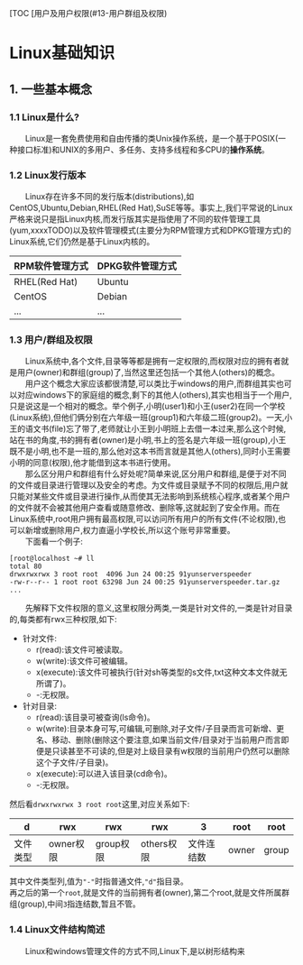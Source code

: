 [TOC
[用户及用户权限(#13-用户群组及权限)
# Linux基础知识
## 1. 一些基本概念
### 1.1 Linux是什么?
&emsp;&emsp;Linux是一套免费使用和自由传播的类Unix操作系统，是一个基于POSIX(一种接口标准)和UNIX的多用户、多任务、支持多线程和多CPU的**操作系统**。  

### 1.2 Linux发行版本
&emsp;&emsp;Linux存在许多不同的发行版本(distributions),如CentOS,Ubuntu,Debian,RHEL(Red Hat),SuSE等等。事实上,我们平常说的Linux严格来说只是指Linux内核,而发行版其实是指使用了不同的软件管理工具(yum,xxxxTODO)以及软件管理模式(主要分为RPM管理方式和DPKG管理方式)的Linux系统,它们仍然是基于Linux内核的。

RPM软件管理方式 | DPKG软件管理方式
---|---
RHEL(Red Hat) | Ubuntu
CentOS | Debian
... | ...

### 1.3 用户/群组及权限
&emsp;&emsp;Linux系统中,各个文件,目录等等都是拥有一定权限的,而权限对应的拥有者就是用户(owner)和群组(group)了,当然这里还包括一个其他人(others)的概念。  
&emsp;&emsp;用户这个概念大家应该都很清楚,可以类比于windows的用户,而群组其实也可以对应windows下的家庭组的概念,剩下的其他人(others),其实也相当于一个用户,只是说这是一个相对的概念。举个例子,小明(user1)和小王(user2)在同一个学校(Linux系统),但他们俩分别在六年级一班(group1)和六年级二班(group2)。一天,小王的语文书(file)忘了带了,老师就让小王到小明班上去借一本过来,那么这个时候,站在书的角度,书的拥有者(owner)是小明,书上的签名是六年级一班(group),小王既不是小明,也不是一班的,那么他对这本书而言就是其他人(others),同时小王需要小明的同意(权限),他才能借到这本书进行使用。  
&emsp;&emsp;那么区分用户和群组有什么好处呢?简单来说,区分用户和群组,是便于对不同的文件或目录进行管理以及安全的考虑。为文件或目录赋予不同的权限后,用户就只能对某些文件或目录进行操作,从而使其无法影响到系统核心程序,或者某个用户的文件就不会被其他用户查看或随意修改、删除等,这就起到了安全作用。而在Linux系统中,root用户拥有最高权限,可以访问所有用户的所有文件(不论权限),也可以新增或删除用户,权力直逼小学校长,所以这个账号非常重要。  
&emsp;&emsp;下面看一个例子:
```
[root@localhost ~# ll
total 80
drwxrwxrwx 3 root root  4096 Jun 24 00:25 91yunserverspeeder
-rw-r--r-- 1 root root 63298 Jun 24 00:25 91yunserverspeeder.tar.gz
...
```

&emsp;&emsp;先解释下文件权限的意义,这里权限分两类,一类是针对文件的,一类是针对目录的,每类都有rwx三种权限,如下:  

- 针对文件:
	- r(read):该文件可被读取。
	- w(write):该文件可被编辑。
	- x(execute):该文件可被执行(针对sh等类型的s文件,txt这种文本文件就无所谓了)。
	- -:无权限。
- 针对目录:
	- r(read):该目录可被查询(ls命令)。
	- w(write):目录本身可写,可编辑,可删除,对子文件/子目录而言可新增、更名、移动、删除(删除这个要注意,如果当前文件/目录对于当前用户而言即便是只读甚至不可读的,但是对上级目录有w权限的当前用户仍然可以删除这个子文件/子目录)。
	- x(execute):可以进入该目录(cd命令)。
	- -:无权限。  

然后看`drwxrwxrwx 3 root root`这里,对应关系如下:  

d | rwx | rwx | rwx | 3 | root | root
---|---|---|---|---|---|---
文件类型 | owner权限 | group权限 | others权限 | 文件连结数 | owner | group
  
其中文件类型列,值为`"-"`时指普通文件,`"d"`指目录。  
再之后的第一个`root`,就是文件的当前拥有者(owner),第二个root,就是文件所属群组(group),中间`3`指连结数,暂且不管。

### 1.4 Linux文件结构简述
&emsp;&emsp;Linux和windows管理文件的方式不同,Linux下,是以树形结构来
